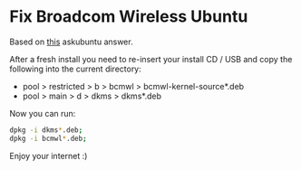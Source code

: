 # Fix Broadcom Wireless Ubuntu

Based on [this](http://askubuntu.com/a/553619) askubuntu answer.

After a fresh install you need to re-insert your install CD / USB and copy the following into the current directory:

* pool > restricted > b > bcmwl > bcmwl-kernel-source*.deb
* pool > main > d > dkms > dkms*.deb

Now you can run:

```bash
dpkg -i dkms*.deb;
dpkg -i bcmwl*.deb;
```

Enjoy your internet :)